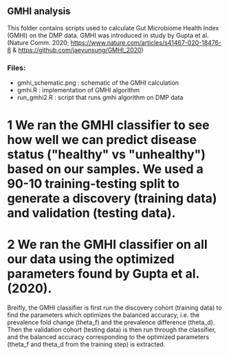 ## GMHI analysis

This folder contains scripts used to calculate Gut Microbiome Health Index (GMHI) on the DMP data. GMHI was introduced in study by Gupta et al. (Nature Comm. 2020; https://www.nature.com/articles/s41467-020-18476-8 & https://github.com/jaeyunsung/GMHI_2020)

### Files:

- gmhi_schematic.png : schematic of the GMHI calculation
- gmhi.R : implementation of GMHI algorithm
- run_gmhi2.R : script that runs gmhi algorithm on DMP data

# 1 We ran the GMHI classifier to see how well we can predict disease status ("healthy" vs "unhealthy") based on our samples. We used a 90-10 training-testing split to generate a discovery (training data) and validation (testing data).  
# 2 We ran the GMHI classifier on all our data using the optimized parameters found by Gupta et al. (2020).        

Breifly, the GMHI classifier is first run the discovery cohort (training data) to find the parameters which optimizes the balanced accuracy, i.e. the prevalence fold change (theta_f) and the prevalence difference (theta_d). Then the validation cohort (testing data) is then run through the classifier, and the balanced accuracy corresponding to the optimized parameters (theta_f and theta_d from the training step) is extracted.   
 
